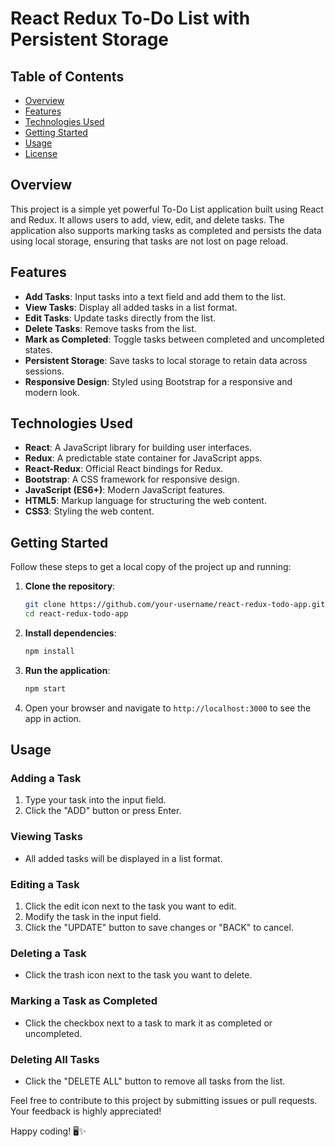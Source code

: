 # React Redux To-Do List with Persistent Storage

## Table of Contents

- [Overview](#overview)
- [Features](#features)
- [Technologies Used](#technologies-used)
- [Getting Started](#getting-started)
- [Usage](#usage)
- [License](#license)

## Overview

This project is a simple yet powerful To-Do List application built using React and Redux. It allows users to add, view, edit, and delete tasks. The application also supports marking tasks as completed and persists the data using local storage, ensuring that tasks are not lost on page reload.

## Features

- **Add Tasks**: Input tasks into a text field and add them to the list.
- **View Tasks**: Display all added tasks in a list format.
- **Edit Tasks**: Update tasks directly from the list.
- **Delete Tasks**: Remove tasks from the list.
- **Mark as Completed**: Toggle tasks between completed and uncompleted states.
- **Persistent Storage**: Save tasks to local storage to retain data across sessions.
- **Responsive Design**: Styled using Bootstrap for a responsive and modern look.

## Technologies Used

- **React**: A JavaScript library for building user interfaces.
- **Redux**: A predictable state container for JavaScript apps.
- **React-Redux**: Official React bindings for Redux.
- **Bootstrap**: A CSS framework for responsive design.
- **JavaScript (ES6+)**: Modern JavaScript features.
- **HTML5**: Markup language for structuring the web content.
- **CSS3**: Styling the web content.

## Getting Started

Follow these steps to get a local copy of the project up and running:

1. **Clone the repository**:
   ```bash
   git clone https://github.com/your-username/react-redux-todo-app.git
   cd react-redux-todo-app
   ```

2. **Install dependencies**:
   ```bash
   npm install
   ```

3. **Run the application**:
   ```bash
   npm start
   ```

4. Open your browser and navigate to `http://localhost:3000` to see the app in action.

## Usage

### Adding a Task
1. Type your task into the input field.
2. Click the "ADD" button or press Enter.

### Viewing Tasks
- All added tasks will be displayed in a list format.

### Editing a Task
1. Click the edit icon next to the task you want to edit.
2. Modify the task in the input field.
3. Click the "UPDATE" button to save changes or "BACK" to cancel.

### Deleting a Task
- Click the trash icon next to the task you want to delete.

### Marking a Task as Completed
- Click the checkbox next to a task to mark it as completed or uncompleted.

### Deleting All Tasks
- Click the "DELETE ALL" button to remove all tasks from the list.


Feel free to contribute to this project by submitting issues or pull requests. Your feedback is highly appreciated!

Happy coding! 🖥️✨
